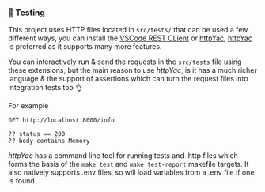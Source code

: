 ### 🧪 Testing

This project uses HTTP files located in `src/tests/` that can be used a few different ways, you can install the [VSCode REST CLient](https://marketplace.visualstudio.com/items?itemName=humao.rest-client) or [httpYac](https://marketplace.visualstudio.com/items?itemName=anweber.vscode-httpyac), [httpYac](https://httpyac.github.io/) is preferred as it supports many more features.

You can interactively run & send the requests in the `src/tests` file using these extensions, but the main reason to use _httpYac_, is it has a much richer language & the support of assertions which can turn the request files into integration tests too 👌

For example

```http
GET http://localhost:8000/info

?? status == 200
?? body contains Memory
```

_httpYac_ has a command line tool for running tests and .http files which forms the basis of the `make test` and `make test-report` makefile targets. It also natively supports .env files, so will load variables from a .env file if one is found.
